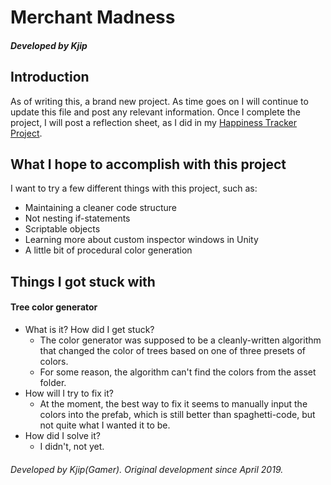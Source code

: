 # Merchant Madness
##### Developed by Kjip

## Introduction
As of writing this, a brand new project. As time goes on I will continue to update this file and post any relevant information.
Once I complete the project, I will post a reflection sheet, as I did in my [Happiness Tracker Project](https://github.com/KjipGamer/happiness-tracker).

## What I hope to accomplish with this project
I want to try a few different things with this project, such as:
- Maintaining a cleaner code structure
- Not nesting if-statements
- Scriptable objects
- Learning more about custom inspector windows in Unity
- A little bit of procedural color generation

## Things I got stuck with 
#### Tree color generator
- What is it? How did I get stuck?
  - The color generator was supposed to be a cleanly-written algorithm that changed the color of trees based on one of three presets of colors. 
  - For some reason, the algorithm can't find the colors from the asset folder.
- How will I try to fix it?
  - At the moment, the best way to fix it seems to manually input the colors into the prefab, which is still better than spaghetti-code, but not quite what I wanted it to be. 
- How did I solve it?
  - I didn't, not yet.

###### Developed by Kjip(Gamer). Original development since April 2019.
